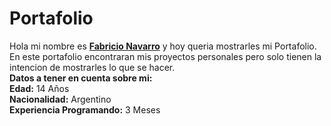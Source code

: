 # Portafolio
Hola mi nombre es <b><a href="https://www.facebook.com/fabricionavarro.ance/">Fabricio Navarro</a></b> y hoy queria mostrarles mi Portafolio.
En este portafolio encontraran mis proyectos personales pero solo tienen la intencion de mostrarles lo que se hacer. 
<br><b>Datos a tener en cuenta sobre mi:</b>
<br>
  <b>Edad:</b> 14 Años
  <br>
  <b>Nacionalidad:</b>
  Argentino
  <br>
  <b>Experiencia Programando:</b> 3 Meses
<br><b></b>
